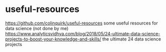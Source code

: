 # useful-resources
https://github.com/colinquirk/useful-resources some useful resources for data science (not done by me)
https://www.analyticsvidhya.com/blog/2018/05/24-ultimate-data-science-projects-to-boost-your-knowledge-and-skills/ the ultimate 24 data science projects
